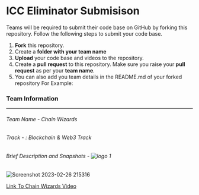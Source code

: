 # ICC Eliminator Submisison
Teams will be required to submit their code base on GitHub by forking this repository.
Follow the following steps to submit your code base.
1. **Fork** this repository.
1. Create a **folder with your team name**
1. **Upload** your code base and videos to the repository.
1. Create a **pull request** to this repository. Make sure you raise your **pull request** as per your **team name**.
1. You can also add you team details in the README.md of your forked repository
For Example:
### Team Information
------------
###### Team Name - Chain Wizards
###### Track - : Blockchain & Web3 Track
###### Brief Description and Snapshots - ![logo 1](https://user-images.githubusercontent.com/124140793/222256013-5e6d2728-ca67-4123-8663-aaa57ad5bcc7.png)
![Screenshot 2023-02-26 215316](https://user-images.githubusercontent.com/124140793/222256751-43b135bd-415a-462b-8895-db0e5535eefd.png)



[Link To Chain Wizards Video](https://drive.google.com/file/d/1UB5g72P5n3vrzHy1z-AUEvqXNqK9Yv9Y/view?usp=sharing)
